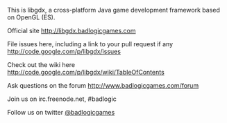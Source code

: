 This is libgdx, a cross-platform Java game development framework based on 
OpenGL (ES).

Official site
http://libgdx.badlogicgames.com

File issues here, including a link to your pull request if any
http://code.google.com/p/libgdx/issues

Check out the wiki here
http://code.google.com/p/libgdx/wiki/TableOfContents

Ask questions on the forum
http://www.badlogicgames.com/forum

Join us on irc.freenode.net, #badlogic

Follow us on twitter [@badlogicgames](http://www.twitter.com/badlogicgames)